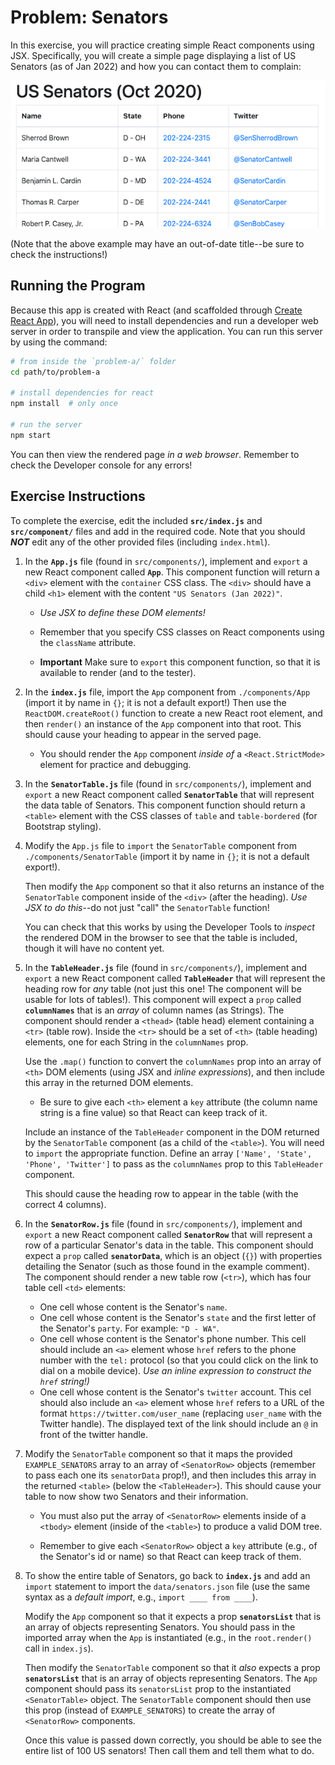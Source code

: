 # Problem: Senators

In this exercise, you will practice creating simple React components using JSX. Specifically, you will create a simple page displaying a list of US Senators (as of Jan 2022) and how you can contact them to complain:

![Example complete exercise](img/example-solution.png)

(Note that the above example may have an out-of-date title--be sure to check the instructions!)

## Running the Program
Because this app is created with React (and scaffolded through [Create React App](https://github.com/facebook/create-react-app)), you will need to install dependencies and run a developer web server in order to transpile and view the application. You can run this server by using the command:

```bash
# from inside the `problem-a/` folder
cd path/to/problem-a

# install dependencies for react
npm install  # only once

# run the server
npm start
```

You can then view the rendered page _in a web browser_. Remember to check the Developer console for any errors!

## Exercise Instructions
To complete the exercise, edit the included **`src/index.js`** and **`src/component/`**  files and add in the required code. Note that you should ___NOT___ edit any of the other provided files (including `index.html`).

1. In the **`App.js`** file (found in `src/components/`), implement and `export` a new React component called **`App`**. This component function will return a `<div>` element with the `container` CSS class. The `<div>` should have a child `<h1>` element with the content `"US Senators (Jan 2022)"`.
  
    - _Use JSX to define these DOM elements!_ 

    - Remember that you specify CSS classes on React components using the `className` attribute.

    - **Important** Make sure to `export` this component function, so that it is available to render (and to the tester).

2. In the **`index.js`** file, import the `App` component from `./components/App` (import it by name in `{}`; it is not a default export!) Then use the `ReactDOM.createRoot()` function to create a new React root element, and then `render()` an instance of the `App` component into that root. This should cause your heading to appear in the served page.

    - You should render the `App` component _inside of_ a `<React.StrictMode>` element for practice and debugging.

3. In the **`SenatorTable.js`** file (found in `src/components/`), implement and `export` a new React component called **`SenatorTable`** that will represent the data table of Senators. This component function should return a `<table>` element with the CSS classes of `table` and `table-bordered` (for Bootstrap styling).

4. Modify the `App.js` file to `import` the `SenatorTable` component from `./components/SenatorTable` (import it by name in `{}`; it is not a default export!). 

    Then modify the `App` component so that it also returns an instance of the `SenatorTable` component inside of the `<div>` (after the heading). _Use JSX to do this_--do not just "call" the `SenatorTable` function!

    You can check that this works by using the Developer Tools to _inspect_ the rendered DOM in the browser to see that the table is included, though it will have no content yet.

5. In the **`TableHeader.js`** file (found in `src/components/`), implement and `export` a new React component called **`TableHeader`** that will represent the heading row for _any_ table (not just this one! The component will be usable for lots of tables!). This component will expect a `prop` called **`columnNames`** that is an _array_ of column names (as Strings). The component should render a `<thead>` (table head) element containing a `<tr>` (table row). Inside the `<tr>` should be a set of `<th>` (table heading) elements, one for each String in the `columnNames` prop.

    Use the `.map()` function to convert the `columnNames` prop into an array of `<th>` DOM elements (using JSX and _inline expressions_), and then include this array in the returned DOM elements.

    - Be sure to give each `<th>` element a `key` attribute (the column name string is a fine value) so that React can keep track of it.

    Include an instance of the `TableHeader` component in the DOM returned by the `SenatorTable` component (as a child of the `<table>`). You will need to `import` the appropriate function. Define an array `['Name', 'State', 'Phone', 'Twitter']` to pass as the `columnNames` prop to this `TableHeader` component.

    This should cause the heading row to appear in the table (with the correct 4 columns).

6. In the **`SenatorRow.js`** file (found in `src/components/`), implement and `export` a new React component called **`SenatorRow`** that will represent a row of a particular Senator's data in the table. This component should expect a `prop` called **`senatorData`**, which is an object (`{}`) with properties detailing the Senator (such as those found in the example comment). The component should render a new table row (`<tr>`), which has four table cell `<td>` elements:

    - One cell whose content is the Senator's `name`.
    - One cell whose content is the Senator's `state` and the first letter of the Senator's `party`. For example: `"D - WA"`.
    - One cell whose content is the Senator's phone number. This cell should include an `<a>` element whose `href` refers to the phone number with the `tel:` protocol (so that you could click on the link to dial on a mobile device). _Use an inline expression to construct the `href` string!)_
    - One cell whose content is the Senator's `twitter` account. This cel should also include an `<a>` element whose `href` refers to a URL of the format `https://twitter.com/user_name` (replacing `user_name` with the Twitter handle). The displayed text of the link should include an `@` in front of the twitter handle.

7. Modify the `SenatorTable` component so that it maps the provided `EXAMPLE_SENATORS` array to an array of `<SenatorRow>` objects (remember to pass each one its `senatorData` prop!), and then includes this array in the returned `<table>` (below the `<TableHeader>`). This should cause your table to now show two Senators and their information.

    - You must also put the array of `<SenatorRow>` elements inside of a `<tbody>` element (inside of the `<table>`) to produce a valid DOM tree.

    - Remember to give each `<SenatorRow>` object a `key` attribute (e.g., of the Senator's id or name) so that React can keep track of them.

8. To show the entire table of Senators, go back to **`index.js`** and add an `import` statement to import the `data/senators.json` file (use the same syntax as a _default import_, e.g., `import ____ from ____`).

    Modify the `App` component so that it expects a prop **`senatorsList`** that is an array of objects representing Senators. You should pass in the imported array when the `App` is instantiated (e.g., in the `root.render()` call in `index.js`). 
    
    Then modify the `SenatorTable` component so that it _also_ expects a prop **`senatorsList`** that is an array of objects representing Senators. The `App` component should pass its `senatorsList` prop to the instantiated `<SenatorTable>` object. The `SenatorTable` component should then use this prop (instead of `EXAMPLE_SENATORS`) to create the array of `<SenatorRow>` components.

    Once this value is passed down correctly, you should be able to see the entire list of 100 US senators! Then call them and tell them what to do.
